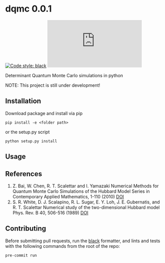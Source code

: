 # dqmc 0.0.1

[![Code style: black](https://img.shields.io/badge/code%20style-black-000000.svg)](https://github.com/psf/black)
[![GitHub license](https://badgen.net/github/license/Naereen/Strapdown.js)](https://github.com/Naereen/StrapDown.js/blob/master/LICENSE)

Determinant Quantum Monte Carlo simulations in python

NOTE: This project is still under development!

## Installation

Download package and install via pip
````commandline
pip install -e <folder path>
````
or the setup.py script
````commandline
python setup.py install
````

## Usage


## References
1. Z. Bai, W. Chen, R. T. Scalettar and I. Yamazaki
   Numerical Methods for Quantum Monte Carlo Simulations of the Hubbard Model
   Series in Contemporary Applied Mathematics, 1-110 (2010) [DOI](10.1142/9789814273268_0001)
2. S. R. White, D. J. Scalapino, R. L. Sugar, E. Y. Loh, J. E. Gubernatis, and R. T. Scalettar
   Numerical study of the two-dimensional Hubbard model
   Phys. Rev. B 40, 506-516 (1989) [DOI](https://doi.org/10.1103/PhysRevB.40.506)


## Contributing

Before submitting pull requests, run the [black](https://github.com/psf/black)
formatter, and lints and tests with the following commands from the root of the repo:
`````commandline
pre-commit run
`````
